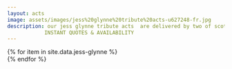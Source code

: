 ```yaml
---
layout: acts
image: assets/images/jess%20glynne%20tribute%20acts-u627248-fr.jpg
description: our jess glynne tribute acts  are delivered by two of scotbase's most talented songstresses, donna ramsdale and meliissa t. the Grammy award-winning artist jess glynne is  represented in style by these two fabulous artists. Covering all the hits and mimicking all the moves our jess glynne tribute acts have to be seen to be believed.   These shows are  great for parties, corporate functions, weddings and other special events as they provide all the talent required of a true superstar such as Miss glynne.<hr>
            INSTANT QUOTES & AVAILABILITY
---
```

<div class="row mt-4">
  {% for item in site.data.jess-glynne %}
    <div class="col-md-4 mb-5">
      <div class="card border-0 shadow h-100">
        <a href="/acts/{{ item.title | slugify }}">
          <img class="card-img-top" src="{{ item.image_src }}" alt="" />
        </a>
      </div>
    </div>
  {% endfor %}
</div>